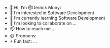 - 👋 Hi, I’m @Derrick Munyi
- 👀 I’m interested in Software Development
- 🌱 I’m currently learning Software Development
- 💞️ I’m looking to collaborate on ...
- 📫 How to reach me ...
- 😄 Pronouns: 
- ⚡ Fun fact: ...

<!---
Dmunyi/Dmunyi is a ✨ special ✨ repository because its `README.md` (this file) appears on your GitHub profile.
You can click the Preview link to take a look at your changes.
--->
